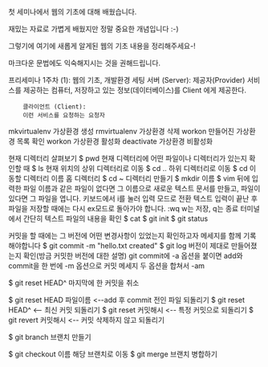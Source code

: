 첫 세미나에서 웹의 기초에 대해 배웠습니다.

재밌는 자료로 가볍게 배웠지만 정말 중요한 개념입니다 :-)

그렇기에 여기에 새롭게 알게된 웹의 기초 내용을 정리해주세요-!

마크다운 문법에도 익숙해지시는 것을 권해드립니다.

프리세미나 1주차 (1): 웹의 기초, 개발환경 세팅
        서버 (Server):
        제공자(Provider) 서비스를 제공하는 컴퓨터,
        저장하고 있는 정보(데이터베이스)를 Client 에게 제공한다.
        
        클라이언트 (Client):
        이런 서비스를 요청하는 요청자
        
 mkvirtualenv <ENVNAME> 가상환경 생성
rmvirtualenv <ENVNAME> 가상환경 삭제
workon 만들어진 가상환경 목록 확인
workon <ENVNAME> 가상환경 활성화
deactivate 가상환경 비활성화
  
  현재 디렉터리 살펴보기 $ pwd
  현재 디렉터리에 어떤 파일이나 디렉터리가 있는지 확인할 때 $ ls
  현재 위치의 상위 디렉터리로 이동 $ cd ..
  하위 디렉터리로 이동 $ cd 이동할 디렉터리 이름
  홈 디렉터리 $ cd ~
  디렉터리 만들기 $ mkdir 이름
  $ vim 뒤에 입력한 파일 이름과 같은 파일이 없다면 그 이름으로 새로운 텍스트 문서를 만들고, 파일이 있다면 그 파일을 엽니다.
  키보드에서 i를 눌러 입력 모드로 전환
  텍스트 입력이 끝난 후 파일을 저장할 때에는 다시 ex모드로 돌아가야 합니다.
  :wq w는 저장, q는 종료
  터미널에서 간단히 텍스트 파일의 내용을 확인 $ cat
  $ git init
  $ git status
  
  커밋을 할 때에는 그 버전에 어떤 변경사항이 있었는지 확인하고자 메세지를 함께 기록해야합니다
  $ git commit -m "hello.txt created"
  $ git log 버전이 제대로 만들어졌는지 확인(방금 커밋한 버전에 대한 설명)
  git commit에 -a 옵션을 붙이면 add와 commit을 한 번에 
  -m 옵션으로 커밋 메세지 
  두 옵션을 합쳐서 -am
  
  $ git reset HEAD^ 마지막에 한 커밋을 취소
  
$ git reset HEAD 파일이름   <--add 후 commit 전인 파일 되돌리기
$ git reset HEAD^  <-- 최신 커밋 되돌리기
$ git reset 커밋해시 <-- 특정 커밋으로 되돌리기
$ git revert 커밋해시 <-- 커밋 삭제하지 않고 되돌리기

$ git branch 브랜치 만들기

$ git checkout 이름 해당 브랜치로 이동
$ git merge 브랜치 병합하기
